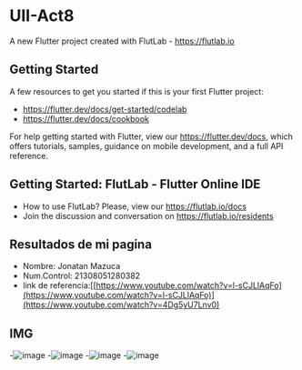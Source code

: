 # UII-Act8

A new Flutter project created with FlutLab - https://flutlab.io

## Getting Started

A few resources to get you started if this is your first Flutter project:

- https://flutter.dev/docs/get-started/codelab
- https://flutter.dev/docs/cookbook

For help getting started with Flutter, view our
https://flutter.dev/docs, which offers tutorials,
samples, guidance on mobile development, and a full API reference.

## Getting Started: FlutLab - Flutter Online IDE

- How to use FlutLab? Please, view our https://flutlab.io/docs
 - Join the discussion and conversation on https://flutlab.io/residents
  
## Resultados de mi pagina

- Nombre: Jonatan Mazuca
- Num.Control: 21308051280382
- link de referencia:[[https://www.youtube.com/watch?v=l-sCJLlAqFo](https://www.youtube.com/watch?v=l-sCJLlAqFo)](https://www.youtube.com/watch?v=4Dg5yU7Lnv0)

## IMG
-![image](https://github.com/JonatanMVJ/A8_ull/assets/143743615/da2a727f-155f-4c2e-8a41-0ad6dbdba1e6)
-![image](https://github.com/JonatanMVJ/A8_ull/assets/143743615/1dcdfaa5-be2f-4183-a996-e4a97ff35252)
-![image](https://github.com/JonatanMVJ/A8_ull/assets/143743615/e60df326-0706-4d3b-9559-e983683d2a95)
-![image](https://github.com/JonatanMVJ/A8_ull/assets/143743615/ce08791a-d799-4859-acb5-24c664bbb114)







